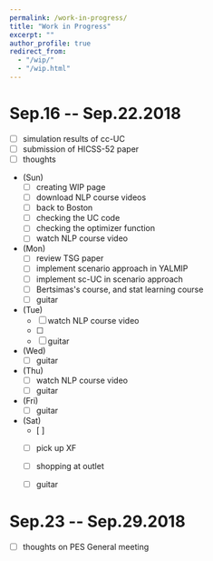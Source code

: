 ```yaml
---
permalink: /work-in-progress/
title: "Work in Progress"
excerpt: ""
author_profile: true
redirect_from: 
  - "/wip/"
  - "/wip.html"
---
```


Sep.16 -- Sep.22.2018
======
- [ ] simulation results of cc-UC
- [ ] submission of HICSS-52 paper
- [ ] thoughts

* (Sun)
  - [ ] creating WIP page
  - [ ] download NLP course videos
  - [ ] back to Boston
  - [ ] checking the UC code
  - [ ] checking the optimizer function
  - [ ] watch NLP course video
* (Mon) 
  - [ ] review TSG paper
  - [ ] implement scenario approach in YALMIP
  - [ ] implement sc-UC in scenario approach
  - [ ] Bertsimas's course, and stat learning course
  - [ ] guitar
* (Tue)
  - [ ] watch NLP course video
  - [ ] 
  - [ ] guitar
* (Wed)
  - [ ] guitar
* (Thu)
  - [ ] watch NLP course video
  - [ ] guitar
* (Fri)
  - [ ] guitar
* (Sat)
  - [ ] 
  - [ ] pick up XF
  - [ ] shopping at outlet
  - [ ] guitar



Sep.23 -- Sep.29.2018
======
- [ ] thoughts on PES General meeting